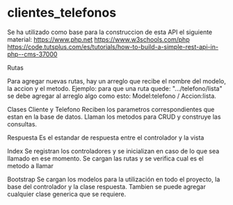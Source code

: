 # clientes_telefonos

Se ha utilizado como base para la construccion de esta API el siguiente material:
https://www.php.net
https://www.w3schools.com/php
https://code.tutsplus.com/es/tutorials/how-to-build-a-simple-rest-api-in-php--cms-37000



Rutas

Para agregar nuevas rutas, hay un arreglo que recibe el nombre del modelo, la accion y el metodo.
Ejemplo: para que una ruta quede: ".../telefono/lista" se debe agregar al arreglo algo como esto: Model:telefono / Accion:lista.

Clases Cliente y Telefono
Reciben los parametros correspondientes que estan en la base de datos. Llaman los metodos para CRUD y construye las consultas.

Respuesta
Es el estandar de respuesta entre el controlador y la vista

Index
Se registran los controladores y se inicializan en caso de lo que sea llamado en ese momento. Se cargan las rutas y se verifica cual es el metodo a llamar

Bootstrap
Se cargan los modelos para la utilización en todo el proyecto, la base del controlador y la clase respuesta. Tambien se puede agregar cualquier clase generica que se requiere.
